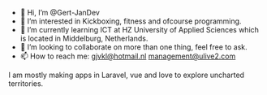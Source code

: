 - 👋 Hi, I’m @Gert-JanDev
- 👀 I’m interested in Kickboxing, fitness and ofcourse programming.
- 🌱 I’m currently learning ICT at HZ University of Applied Sciences which is located in Middelburg, Netherlands.
- 💞️ I’m looking to collaborate on more than one thing, feel free to ask.
- 📫 How to reach me:
gjvkl@hotmail.nl
management@ulive2.com

I am mostly making apps in Laravel, vue and love to explore uncharted territories.

<!---
Gert-JanDev/Gert-JanDev is a ✨ special ✨ repository because its `README.md` (this file) appears on your GitHub profile.
You can click the Preview link to take a look at your changes.
--->
